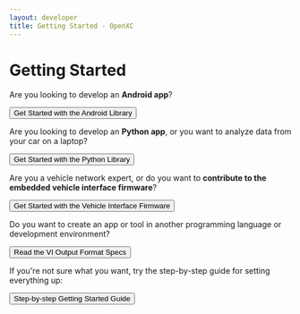 ```yaml
---
layout: developer
title: Getting Started - OpenXC
---
```


<div class="page-header">
    <h1>Getting Started</h1>
</div>

Are you looking to develop an **Android app**?

<a href="/android/getting-started.html">
<button type="button" class="btn btn-primary btn-lg">
Get Started with the Android Library
</button>
</a>

Are you looking to develop an **Python app**, or you want to analyze data from
your car on a laptop?

<a href="/python/getting-started.html">
<button type="button" class="btn btn-success btn-lg">
Get Started with the Python Library
</button>
</a>

Are you a vehicle network expert, or do you want to **contribute to the embedded
vehicle interface firmware**?

<a href="/vehicle-interface/firmware.html">
<button type="button" class="btn btn-info btn-lg">
Get Started with the Vehicle Interface Firmware
</button>
</a>

Do you want to create an app or tool in another programming language or
development environment?

<a href="https://github.com/openxc/openxc-message-format">
<button type="button" class="btn btn-primary btn-lg">
Read the VI Output Format Specs
</button>
</a>

If you're not sure what you want, try the step-by-step guide for setting
everything up:

<a href="/getting-started/step-by-step.html">
<button type="button" class="btn btn-primary btn-lg">
Step-by-step Getting Started Guide
</button>
</a>

